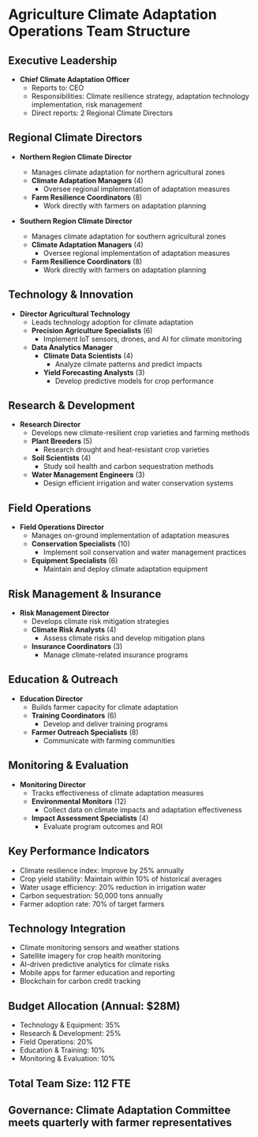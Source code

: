 # Agriculture Climate Adaptation Operations Team Structure

## Executive Leadership
- **Chief Climate Adaptation Officer**
  - Reports to: CEO
  - Responsibilities: Climate resilience strategy, adaptation technology implementation, risk management
  - Direct reports: 2 Regional Climate Directors

## Regional Climate Directors
- **Northern Region Climate Director**
  - Manages climate adaptation for northern agricultural zones
  - **Climate Adaptation Managers** (4)
    - Oversee regional implementation of adaptation measures
  - **Farm Resilience Coordinators** (8)
    - Work directly with farmers on adaptation planning

- **Southern Region Climate Director**
  - Manages climate adaptation for southern agricultural zones
  - **Climate Adaptation Managers** (4)
    - Oversee regional implementation of adaptation measures
  - **Farm Resilience Coordinators** (8)
    - Work directly with farmers on adaptation planning

## Technology & Innovation
- **Director Agricultural Technology**
  - Leads technology adoption for climate adaptation
  - **Precision Agriculture Specialists** (6)
    - Implement IoT sensors, drones, and AI for climate monitoring
  - **Data Analytics Manager**
    - **Climate Data Scientists** (4)
      - Analyze climate patterns and predict impacts
    - **Yield Forecasting Analysts** (3)
      - Develop predictive models for crop performance

## Research & Development
- **Research Director**
  - Develops new climate-resilient crop varieties and farming methods
  - **Plant Breeders** (5)
    - Research drought and heat-resistant crop varieties
  - **Soil Scientists** (4)
    - Study soil health and carbon sequestration methods
  - **Water Management Engineers** (3)
    - Design efficient irrigation and water conservation systems

## Field Operations
- **Field Operations Director**
  - Manages on-ground implementation of adaptation measures
  - **Conservation Specialists** (10)
    - Implement soil conservation and water management practices
  - **Equipment Specialists** (6)
    - Maintain and deploy climate adaptation equipment

## Risk Management & Insurance
- **Risk Management Director**
  - Develops climate risk mitigation strategies
  - **Climate Risk Analysts** (4)
    - Assess climate risks and develop mitigation plans
  - **Insurance Coordinators** (3)
    - Manage climate-related insurance programs

## Education & Outreach
- **Education Director**
  - Builds farmer capacity for climate adaptation
  - **Training Coordinators** (6)
    - Develop and deliver training programs
  - **Farmer Outreach Specialists** (8)
    - Communicate with farming communities

## Monitoring & Evaluation
- **Monitoring Director**
  - Tracks effectiveness of climate adaptation measures
  - **Environmental Monitors** (12)
    - Collect data on climate impacts and adaptation effectiveness
  - **Impact Assessment Specialists** (4)
    - Evaluate program outcomes and ROI

## Key Performance Indicators
- Climate resilience index: Improve by 25% annually
- Crop yield stability: Maintain within 10% of historical averages
- Water usage efficiency: 20% reduction in irrigation water
- Carbon sequestration: 50,000 tons annually
- Farmer adoption rate: 70% of target farmers

## Technology Integration
- Climate monitoring sensors and weather stations
- Satellite imagery for crop health monitoring
- AI-driven predictive analytics for climate risks
- Mobile apps for farmer education and reporting
- Blockchain for carbon credit tracking

## Budget Allocation (Annual: $28M)
- Technology & Equipment: 35%
- Research & Development: 25%
- Field Operations: 20%
- Education & Training: 10%
- Monitoring & Evaluation: 10%

## Total Team Size: 112 FTE
## Governance: Climate Adaptation Committee meets quarterly with farmer representatives
